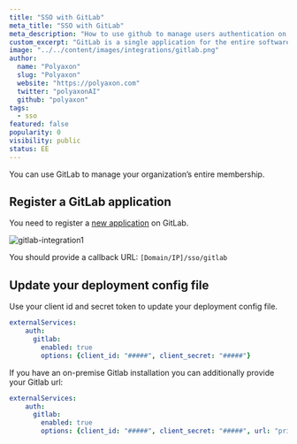 ```yaml
---
title: "SSO with GitLab"
meta_title: "SSO with GitLab"
meta_description: "How to use github to manage users authentication on Polyaxon. You can easily integrate github to manage users authentication on Polyaxon."
custom_excerpt: "GitLab is a single application for the entire software development lifecycle. From project planning and source code management to CI/CD, monitoring, and security."
image: "../../content/images/integrations/gitlab.png"
author:
  name: "Polyaxon"
  slug: "Polyaxon"
  website: "https://polyaxon.com"
  twitter: "polyaxonAI"
  github: "polyaxon"
tags: 
  - sso
featured: false
popularity: 0
visibility: public
status: EE
---
```


You can use GitLab to manage your organization’s entire membership.

## Register a GitLab application

You need to register a [new application](https://docs.gitlab.com/ce/integration/oauth_provider.html) on GitLab.

![gitlab-integration1](../../content/images/integrations/sso/gitlab.png)

You should provide a callback URL: `[Domain/IP]/sso/gitlab`

## Update your deployment config file

Use your client id and secret token to update your deployment config file.

```yaml
externalServices:
    auth:
      gitlab:
        enabled: true
        options: {client_id: "#####", client_secret: "#####"}
```

If you have an on-premise Gitlab installation you can additionally provide your Gitlab url:

```yaml
externalServices:
    auth:
      gitlab:
        enabled: true
        options: {client_id: "#####", client_secret: "#####", url: "privateUrl"}
```

